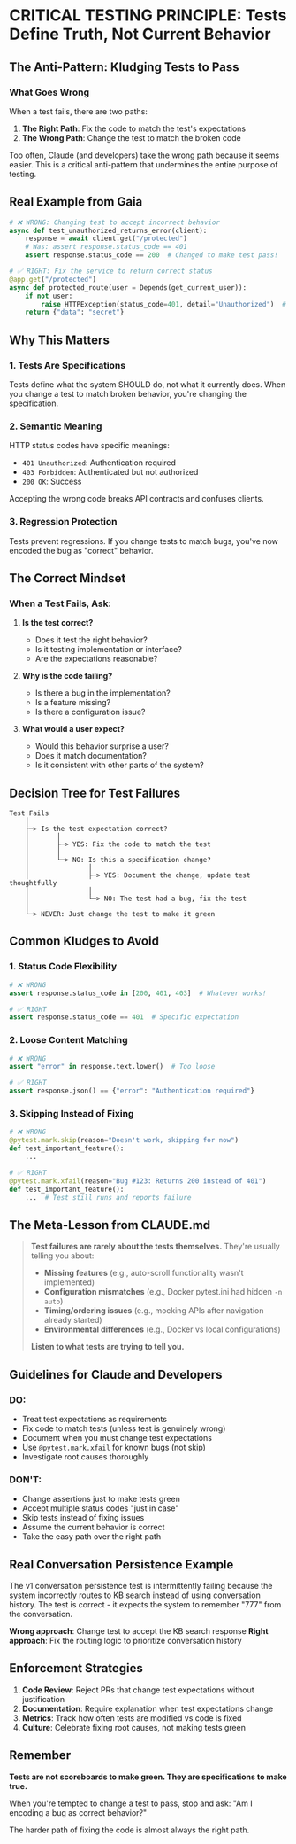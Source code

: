 # CRITICAL TESTING PRINCIPLE: Tests Define Truth, Not Current Behavior

## The Anti-Pattern: Kludging Tests to Pass

### What Goes Wrong

When a test fails, there are two paths:
1. **The Right Path**: Fix the code to match the test's expectations
2. **The Wrong Path**: Change the test to match the broken code

Too often, Claude (and developers) take the wrong path because it seems easier. This is a critical anti-pattern that undermines the entire purpose of testing.

## Real Example from Gaia

```python
# ❌ WRONG: Changing test to accept incorrect behavior
async def test_unauthorized_returns_error(client):
    response = await client.get("/protected")
    # Was: assert response.status_code == 401
    assert response.status_code == 200  # Changed to make test pass!
```

```python
# ✅ RIGHT: Fix the service to return correct status
@app.get("/protected")
async def protected_route(user = Depends(get_current_user)):
    if not user:
        raise HTTPException(status_code=401, detail="Unauthorized")  # Fix the code!
    return {"data": "secret"}
```

## Why This Matters

### 1. Tests Are Specifications
Tests define what the system SHOULD do, not what it currently does. When you change a test to match broken behavior, you're changing the specification.

### 2. Semantic Meaning
HTTP status codes have specific meanings:
- `401 Unauthorized`: Authentication required
- `403 Forbidden`: Authenticated but not authorized
- `200 OK`: Success

Accepting the wrong code breaks API contracts and confuses clients.

### 3. Regression Protection
Tests prevent regressions. If you change tests to match bugs, you've now encoded the bug as "correct" behavior.

## The Correct Mindset

### When a Test Fails, Ask:

1. **Is the test correct?**
   - Does it test the right behavior?
   - Is it testing implementation or interface?
   - Are the expectations reasonable?

2. **Why is the code failing?**
   - Is there a bug in the implementation?
   - Is a feature missing?
   - Is there a configuration issue?

3. **What would a user expect?**
   - Would this behavior surprise a user?
   - Does it match documentation?
   - Is it consistent with other parts of the system?

## Decision Tree for Test Failures

```
Test Fails
    │
    ├─> Is the test expectation correct?
    │       │
    │       ├─> YES: Fix the code to match the test
    │       │
    │       └─> NO: Is this a specification change?
    │               │
    │               ├─> YES: Document the change, update test thoughtfully
    │               │
    │               └─> NO: The test had a bug, fix the test
    │
    └─> NEVER: Just change the test to make it green
```

## Common Kludges to Avoid

### 1. Status Code Flexibility
```python
# ❌ WRONG
assert response.status_code in [200, 401, 403]  # Whatever works!

# ✅ RIGHT
assert response.status_code == 401  # Specific expectation
```

### 2. Loose Content Matching
```python
# ❌ WRONG
assert "error" in response.text.lower()  # Too loose

# ✅ RIGHT
assert response.json() == {"error": "Authentication required"}
```

### 3. Skipping Instead of Fixing
```python
# ❌ WRONG
@pytest.mark.skip(reason="Doesn't work, skipping for now")
def test_important_feature():
    ...

# ✅ RIGHT
@pytest.mark.xfail(reason="Bug #123: Returns 200 instead of 401")
def test_important_feature():
    ...  # Test still runs and reports failure
```

## The Meta-Lesson from CLAUDE.md

> **Test failures are rarely about the tests themselves.** They're usually telling you about:
> - **Missing features** (e.g., auto-scroll functionality wasn't implemented)
> - **Configuration mismatches** (e.g., Docker pytest.ini had hidden `-n auto`)
> - **Timing/ordering issues** (e.g., mocking APIs after navigation already started)
> - **Environmental differences** (e.g., Docker vs local configurations)
>
> **Listen to what tests are trying to tell you.**

## Guidelines for Claude and Developers

### DO:
- Treat test expectations as requirements
- Fix code to match tests (unless test is genuinely wrong)
- Document when you must change test expectations
- Use `@pytest.mark.xfail` for known bugs (not skip)
- Investigate root causes thoroughly

### DON'T:
- Change assertions just to make tests green
- Accept multiple status codes "just in case"
- Skip tests instead of fixing issues
- Assume the current behavior is correct
- Take the easy path over the right path

## Real Conversation Persistence Example

The v1 conversation persistence test is intermittently failing because the system incorrectly routes to KB search instead of using conversation history. The test is correct - it expects the system to remember "777" from the conversation.

**Wrong approach**: Change test to accept the KB search response
**Right approach**: Fix the routing logic to prioritize conversation history

## Enforcement Strategies

1. **Code Review**: Reject PRs that change test expectations without justification
2. **Documentation**: Require explanation when test expectations change
3. **Metrics**: Track how often tests are modified vs code is fixed
4. **Culture**: Celebrate fixing root causes, not making tests green

## Remember

**Tests are not scoreboards to make green. They are specifications to make true.**

When you're tempted to change a test to pass, stop and ask: "Am I encoding a bug as correct behavior?"

The harder path of fixing the code is almost always the right path.